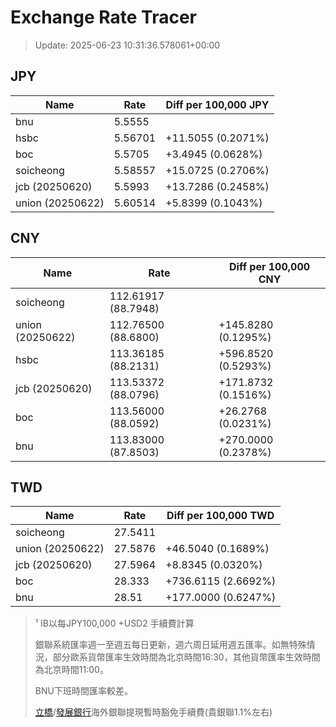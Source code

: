 # Exchange Rate Tracer

> Update: 2025-06-23 10:31:36.578061+00:00

## JPY

| Name             |    Rate | Diff per 100,000 JPY   |
|------------------|---------|------------------------|
| bnu              | 5.5555  |                        |
| hsbc             | 5.56701 | +11.5055 (0.2071%)     |
| boc              | 5.5705  | +3.4945 (0.0628%)      |
| soicheong        | 5.58557 | +15.0725 (0.2706%)     |
| jcb (20250620)   | 5.5993  | +13.7286 (0.2458%)     |
| union (20250622) | 5.60514 | +5.8399 (0.1043%)      |

## CNY

| Name             | Rate                | Diff per 100,000 CNY   |
|------------------|---------------------|------------------------|
| soicheong        | 112.61917	(88.7948) |                        |
| union (20250622) | 112.76500	(88.6800) | +145.8280 (0.1295%)    |
| hsbc             | 113.36185	(88.2131) | +596.8520 (0.5293%)    |
| jcb (20250620)   | 113.53372	(88.0796) | +171.8732 (0.1516%)    |
| boc              | 113.56000	(88.0592) | +26.2768 (0.0231%)     |
| bnu              | 113.83000	(87.8503) | +270.0000 (0.2378%)    |

## TWD

| Name             |    Rate | Diff per 100,000 TWD   |
|------------------|---------|------------------------|
| soicheong        | 27.5411 |                        |
| union (20250622) | 27.5876 | +46.5040 (0.1689%)     |
| jcb (20250620)   | 27.5964 | +8.8345 (0.0320%)      |
| boc              | 28.333  | +736.6115 (2.6692%)    |
| bnu              | 28.51   | +177.0000 (0.6247%)    |


> ¹ IB以每JPY100,000 +USD2 手續費計算
>
> 銀聯系統匯率週一至週五每日更新，週六周日延用週五匯率。如無特殊情況，部分歐系貨幣匯率生效時間為北京時間16:30，其他貨幣匯率生效時間為北京時間11:00。
>
> BNU下班時間匯率較差。
>
> [立橋](https://www.wlbank.com.mo/uploads/ueditor/file/20181211/1544536513900230.pdf)/[發展銀行](https://www.mdb.com.mo/Service_Charges_20230728.pdf)海外銀聯提現暫時豁免手續費(貴銀聯1.1%左右)

